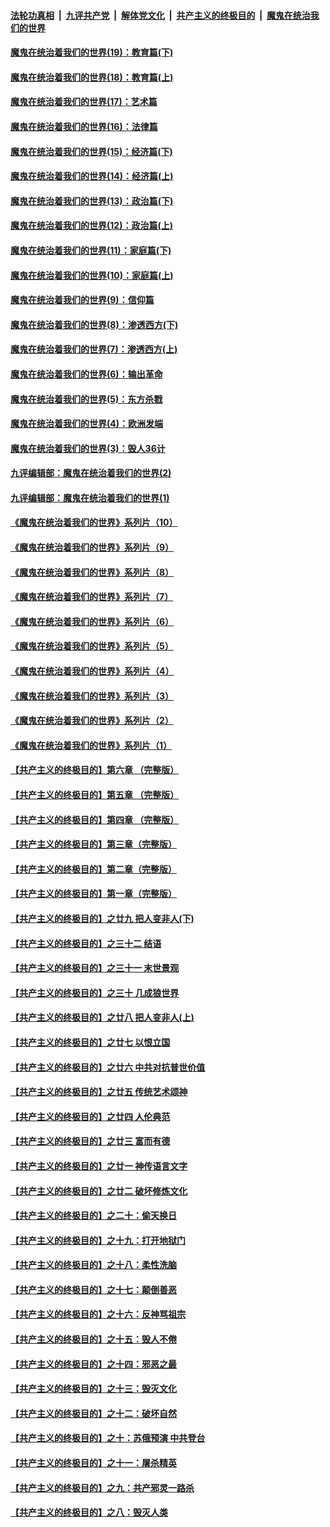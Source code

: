 ####  [法轮功真相](../../../../basic/blob/master/README.md?t=11042031) &nbsp;|&nbsp; [九评共产党](../../../../9ping.md/blob/master/README.md?t=11042031) &nbsp;|&nbsp; [解体党文化](../../../../jtdwh.md/blob/master/README.md?t=11042031)  &nbsp;|&nbsp; [共产主义的终极目的](../../../../gczydzjmd.md/blob/master/README.md?t=11042031) &nbsp;|&nbsp; [魔鬼在统治我们的世界](../../../../mgztzwmdsj.md/blob/master/README.md?t=11042031) 

#### [魔鬼在统治着我们的世界(19)：教育篇(下)](../pages/nsc422/n10564808.md?t=11042031) 

#### [魔鬼在统治着我们的世界(18)：教育篇(上)](../pages/nsc422/n10526970.md?t=11042031) 

#### [魔鬼在统治着我们的世界(17)：艺术篇](../pages/nsc422/n10499093.md?t=11042031) 

#### [魔鬼在统治着我们的世界(16)：法律篇](../pages/nsc422/n10485969.md?t=11042031) 

#### [魔鬼在统治着我们的世界(15)：经济篇(下)](../pages/nsc422/n10469975.md?t=11042031) 

#### [魔鬼在统治着我们的世界(14)：经济篇(上)](../pages/nsc422/n10457370.md?t=11042031) 

#### [魔鬼在统治着我们的世界(13)：政治篇(下)](../pages/nsc422/n10448270.md?t=11042031) 

#### [魔鬼在统治着我们的世界(12)：政治篇(上)](../pages/nsc422/n10444576.md?t=11042031) 

#### [魔鬼在统治着我们的世界(11)：家庭篇(下)](../pages/nsc422/n10440961.md?t=11042031) 

#### [魔鬼在统治着我们的世界(10)：家庭篇(上)](../pages/nsc422/n10435448.md?t=11042031) 

#### [魔鬼在统治着我们的世界(9)：信仰篇](../pages/nsc422/n10432159.md?t=11042031) 

#### [魔鬼在统治着我们的世界(8)：渗透西方(下)](../pages/nsc422/n10429603.md?t=11042031) 

#### [魔鬼在统治着我们的世界(7)：渗透西方(上)](../pages/nsc422/n10426013.md?t=11042031) 

#### [魔鬼在统治着我们的世界(6)：输出革命](../pages/nsc422/n10421536.md?t=11042031) 

#### [魔鬼在统治着我们的世界(5)：东方杀戮](../pages/nsc422/n10417707.md?t=11042031) 

#### [魔鬼在统治着我们的世界(4)：欧洲发端](../pages/nsc422/n10414890.md?t=11042031) 

#### [魔鬼在统治着我们的世界(3)：毁人36计](../pages/nsc422/n10411583.md?t=11042031) 

#### [九评编辑部：魔鬼在统治着我们的世界(2)](../pages/nsc422/n10410036.md?t=11042031) 

#### [九评编辑部：魔鬼在统治着我们的世界(1)](../pages/nsc422/n10406825.md?t=11042031) 

#### [《魔鬼在统治着我们的世界》系列片（10）](../pages/nsc422/n12292670.md?t=11042031) 

#### [《魔鬼在统治着我们的世界》系列片（9）](../pages/nsc422/n12290859.md?t=11042031) 

#### [《魔鬼在统治着我们的世界》系列片（8）](../pages/nsc422/n12287445.md?t=11042031) 

#### [《魔鬼在统治着我们的世界》系列片（7）](../pages/nsc422/n12283425.md?t=11042031) 

#### [《魔鬼在统治着我们的世界》系列片（6）](../pages/nsc422/n12282314.md?t=11042031) 

#### [《魔鬼在统治着我们的世界》系列片（5）](../pages/nsc422/n12281419.md?t=11042031) 

#### [《魔鬼在统治着我们的世界》系列片（4）](../pages/nsc422/n12274024.md?t=11042031) 

#### [《魔鬼在统治着我们的世界》系列片（3）](../pages/nsc422/n12271322.md?t=11042031) 

#### [《魔鬼在统治着我们的世界》系列片（2）](../pages/nsc422/n12269049.md?t=11042031) 

#### [《魔鬼在统治着我们的世界》系列片（1）](../pages/nsc422/n12267575.md?t=11042031) 

#### [【共产主义的终极目的】第六章 （完整版）](../pages/nsc422/n11428913.md?t=11042031) 

#### [【共产主义的终极目的】第五章 （完整版）](../pages/nsc422/n11428912.md?t=11042031) 

#### [【共产主义的终极目的】第四章 （完整版）](../pages/nsc422/n11428907.md?t=11042031) 

#### [【共产主义的终极目的】第三章（完整版）](../pages/nsc422/n11428848.md?t=11042031) 

#### [【共产主义的终极目的】第二章（完整版）](../pages/nsc422/n11428831.md?t=11042031) 

#### [【共产主义的终极目的】第一章（完整版）](../pages/nsc422/n11417651.md?t=11042031) 

#### [【共产主义的终极目的】之廿九 把人变非人(下)](../pages/nsc422/n11344140.md?t=11042031) 

#### [【共产主义的终极目的】之三十二 结语](../pages/nsc422/n11360535.md?t=11042031) 

#### [【共产主义的终极目的】之三十一 末世景观](../pages/nsc422/n11351129.md?t=11042031) 

#### [【共产主义的终极目的】之三十 几成狼世界](../pages/nsc422/n11348280.md?t=11042031) 

#### [【共产主义的终极目的】之廿八 把人变非人(上)](../pages/nsc422/n11340492.md?t=11042031) 

#### [【共产主义的终极目的】之廿七 以恨立国](../pages/nsc422/n11336944.md?t=11042031) 

#### [【共产主义的终极目的】之廿六 中共对抗普世价值](../pages/nsc422/n11324785.md?t=11042031) 

#### [【共产主义的终极目的】之廿五 传统艺术颂神](../pages/nsc422/n11296396.md?t=11042031) 

#### [【共产主义的终极目的】之廿四 人伦典范](../pages/nsc422/n11296397.md?t=11042031) 

#### [【共产主义的终极目的】之廿三 富而有德](../pages/nsc422/n11283598.md?t=11042031) 

#### [【共产主义的终极目的】之廿一 神传语言文字](../pages/nsc422/n11263265.md?t=11042031) 

#### [【共产主义的终极目的】之廿二 破坏修炼文化](../pages/nsc422/n11245728.md?t=11042031) 

#### [【共产主义的终极目的】之二十：偷天换日](../pages/nsc422/n11238846.md?t=11042031) 

#### [【共产主义的终极目的】之十九：打开地狱门](../pages/nsc422/n11206376.md?t=11042031) 

#### [【共产主义的终极目的】之十八：柔性洗脑](../pages/nsc422/n11199994.md?t=11042031) 

#### [【共产主义的终极目的】之十七：颠倒善恶](../pages/nsc422/n11179782.md?t=11042031) 

#### [【共产主义的终极目的】之十六：反神骂祖宗](../pages/nsc422/n11166798.md?t=11042031) 

#### [【共产主义的终极目的】之十五：毁人不倦](../pages/nsc422/n11166792.md?t=11042031) 

#### [【共产主义的终极目的】之十四：邪恶之最](../pages/nsc422/n11150249.md?t=11042031) 

#### [【共产主义的终极目的】之十三：毁灭文化](../pages/nsc422/n11135227.md?t=11042031) 

#### [【共产主义的终极目的】之十二：破坏自然](../pages/nsc422/n11135214.md?t=11042031) 

#### [【共产主义的终极目的】之十：苏俄预演 中共登台](../pages/nsc422/n11118424.md?t=11042031) 

#### [【共产主义的终极目的】之十一：屠杀精英](../pages/nsc422/n11118442.md?t=11042031) 

#### [【共产主义的终极目的】之九：共产邪灵一路杀](../pages/nsc422/n11114139.md?t=11042031) 

#### [【共产主义的终极目的】之八：毁灭人类](../pages/nsc422/n11108503.md?t=11042031) 

